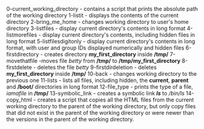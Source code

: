 0-current_working_directory - contains a script that prints the absolute path of the working directory
1-listit - displays the contents of the current directory
2-bring_me_home - changes working directory to user's home directory
3-listfiles - display current directory's contents in long format
4-listmorefiles - display current directory's contents, including hidden files in long format
5-listfilesdigitonly - display current directory's contents in long format, with user and group IDs displayed numerically and hidden files
6-firstdirectory - creates directory **my_first_directory** inside **/tmp/**
7-movethatfile -moves file *betty* from **/tmp/** to **/tmp/my_first_directory**
8-firstdelete - deletes the file *betty*
9-firstdirdeletion - deletes **my_first_directory** inside **/tmp/**
10-back - changes working directory to the previous one
11-lists - lists all files, including hidden, the **current**, **parent** and **/boot/** directories in long format 
12-file_type - prints the type of a file, *iamafile* in **/tmp/**
13-symbolic_link - creates a symbolic link *__ls__* to */bin/ls*
14-copy_html - creates a script that copies all the HTML files from the current working directory to the parent of the working directory, but only copy files that did not exist in the parent of the working directory or were newer than the versions in the parent of the working directory.